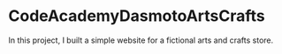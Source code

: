 # CodeAcademyDasmotoArtsCrafts
In this project, I built a simple website for a fictional arts and crafts store.
